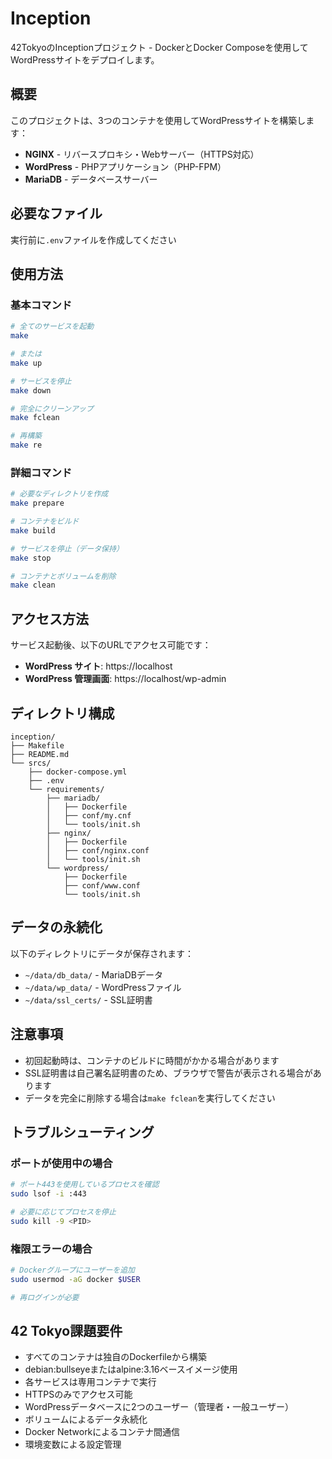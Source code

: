 # Inception

42TokyoのInceptionプロジェクト - DockerとDocker Composeを使用してWordPressサイトをデプロイします。

## 概要

このプロジェクトは、3つのコンテナを使用してWordPressサイトを構築します：
- **NGINX** - リバースプロキシ・Webサーバー（HTTPS対応）
- **WordPress** - PHPアプリケーション（PHP-FPM）
- **MariaDB** - データベースサーバー

## 必要なファイル

実行前に`.env`ファイルを作成してください

## 使用方法

### 基本コマンド

```bash
# 全てのサービスを起動
make

# または
make up

# サービスを停止
make down

# 完全にクリーンアップ
make fclean

# 再構築
make re
```

### 詳細コマンド

```bash
# 必要なディレクトリを作成
make prepare

# コンテナをビルド
make build

# サービスを停止（データ保持）
make stop

# コンテナとボリュームを削除
make clean
```

## アクセス方法

サービス起動後、以下のURLでアクセス可能です：

- **WordPress サイト**: https://localhost
- **WordPress 管理画面**: https://localhost/wp-admin

## ディレクトリ構成

```
inception/
├── Makefile
├── README.md
└── srcs/
    ├── docker-compose.yml
    ├── .env
    └── requirements/
        ├── mariadb/
        │   ├── Dockerfile
        │   ├── conf/my.cnf
        │   └── tools/init.sh
        ├── nginx/
        │   ├── Dockerfile
        │   ├── conf/nginx.conf
        │   └── tools/init.sh
        └── wordpress/
            ├── Dockerfile
            ├── conf/www.conf
            └── tools/init.sh
```

## データの永続化

以下のディレクトリにデータが保存されます：
- `~/data/db_data/` - MariaDBデータ
- `~/data/wp_data/` - WordPressファイル
- `~/data/ssl_certs/` - SSL証明書

## 注意事項

- 初回起動時は、コンテナのビルドに時間がかかる場合があります
- SSL証明書は自己署名証明書のため、ブラウザで警告が表示される場合があります
- データを完全に削除する場合は`make fclean`を実行してください

## トラブルシューティング

### ポートが使用中の場合
```bash
# ポート443を使用しているプロセスを確認
sudo lsof -i :443

# 必要に応じてプロセスを停止
sudo kill -9 <PID>
```

### 権限エラーの場合
```bash
# Dockerグループにユーザーを追加
sudo usermod -aG docker $USER

# 再ログインが必要
```

## 42 Tokyo課題要件

 - すべてのコンテナは独自のDockerfileから構築
 - debian:bullseyeまたはalpine:3.16ベースイメージ使用
 - 各サービスは専用コンテナで実行
 - HTTPSのみでアクセス可能
 - WordPressデータベースに2つのユーザー（管理者・一般ユーザー）
 - ボリュームによるデータ永続化
 - Docker Networkによるコンテナ間通信
 - 環境変数による設定管理
